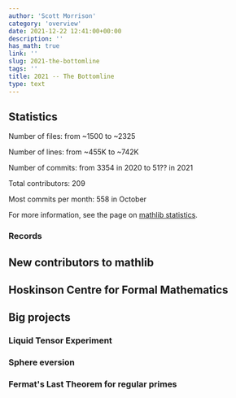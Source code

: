 ```yaml
---
author: 'Scott Morrison'
category: 'overview'
date: 2021-12-22 12:41:00+00:00
description: ''
has_math: true
link: ''
slug: 2021-the-bottomline
tags: ''
title: 2021 -- The Bottomline
type: text
---
```


## Statistics

Number of files: from ~1500 to ~2325

Number of lines: from ~455K to ~742K

Number of commits: from 3354 in 2020 to 51?? in 2021

Total contributors: 209

Most commits per month: 558 in October

For more information, see the page on [mathlib statistics](https://leanprover-community.github.io/mathlib_stats.html).

### Records

## New contributors to mathlib

## Hoskinson Centre for Formal Mathematics

## Big projects

### Liquid Tensor Experiment

### Sphere eversion

### Fermat's Last Theorem for regular primes

